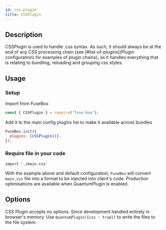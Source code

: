 ```yaml
---
id: css-plugin
title: CSSPlugin
---
```


## Description

CSSPlugin is used to handle .css syntax. As such, it should always be at the end
of any CSS processing chain (see [#list-of-plugins](Plugin configuration) for
examples of plugin chains), as it handles everything that is relating to
bundling, reloading and grouping css styles.

## Usage

### Setup

Import from FuseBox

```js
const { CSSPlugin } = require("fuse-box");
```

Add it to the main config plugins list to make it available across bundles

```js
FuseBox.init({
  plugins: [CSSPlugin()],
});
```

### Require file in your code

`import './main.css'`

With the example above and default configuration, `FuseBox` will convert
`main.css` file into a format to be injected into client's code. Production
optimisations are available when QuantumPlugin is enabled.

## Options

CSS Plugin accepts no options. Since development handled entirely in browser's
memory. Use `QuantumPlugin({css : true})` to write the files to the file system.
